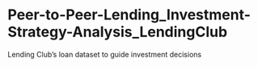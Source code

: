 # Peer-to-Peer-Lending_Investment-Strategy-Analysis_LendingClub
Lending Club’s loan dataset to guide investment decisions
